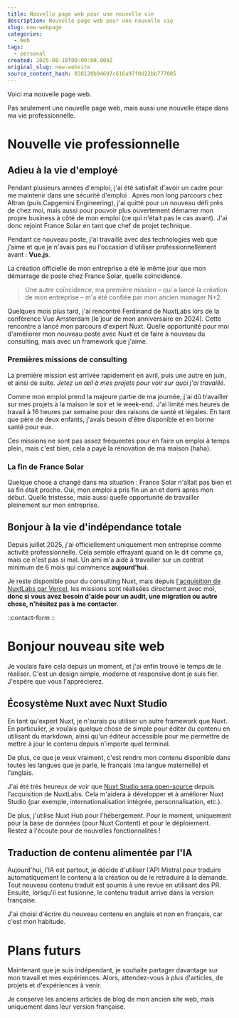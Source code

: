 ```yaml
---
title: Nouvelle page web pour une nouvelle vie
description: Nouvelle page web pour une nouvelle vie
slug: new-webpage
categories:
  - Web
tags:
  - personal
created: 2025-08-18T00:00:00.000Z
original_slug: new-website
source_content_hash: 038120b94697c616a97f0d22bb777005
---
```


Voici ma nouvelle page web.

Pas seulement une nouvelle page web, mais aussi une nouvelle étape dans ma vie professionnelle.

# Nouvelle vie professionnelle

## Adieu à la vie d'employé

Pendant plusieurs années d'emploi, j'ai été satisfait d'avoir un cadre pour me maintenir dans une sécurité d'emploi . Après mon long parcours chez Altran (puis Capgemini Engineering), j'ai quitté pour un nouveau défi près de chez moi, mais aussi pour pouvoir plus ouvertement démarrer mon propre business à côté de mon emploi (ce qui n'était pas le cas avant). J'ai donc rejoint France Solar en tant que chef de projet technique.

Pendant ce nouveau poste, j'ai travaillé avec des technologies web que j'aime et que je n'avais pas eu l'occasion d'utiliser professionnellement avant : **Vue.js**.

La création officielle de mon entreprise a été le même jour que mon démarrage de poste chez France Solar, quelle coïncidence.

> Une autre coïncidence, ma première mission – qui a lancé la création de mon entreprise – m'a été confiée par mon ancien manager N+2.

Quelques mois plus tard, j'ai rencontré Ferdinand de NuxtLabs lors de la conférence Vue Amsterdam (le jour de mon anniversaire en 2024). Cette rencontre a lancé mon parcours d'expert Nuxt. Quelle opportunité pour moi d'améliorer mon nouveau poste avec Nuxt et de faire à nouveau du consulting, mais avec un framework que j'aime.

### Premières missions de consulting

La première mission est arrivée rapidement en avril, puis une autre en juin, et ainsi de suite. *Jetez un œil à mes projets pour voir sur quoi j'ai travaillé.*

Comme mon emploi prend la majeure partie de ma journée, j'ai dû travailler sur mes projets à la maison le soir et le week-end. J'ai limité mes heures de travail à 16 heures par semaine pour des raisons de santé et légales. En tant que père de deux enfants, j'avais besoin d'être disponible et en bonne santé pour eux.

Ces missions ne sont pas assez fréquentes pour en faire un emploi à temps plein, mais c'est bien, cela a payé la rénovation de ma maison (haha).

### La fin de France Solar

Quelque chose a changé dans ma situation : France Solar n'allait pas bien et sa fin était proche. Oui, mon emploi a pris fin un an et demi après mon début. Quelle tristesse, mais aussi quelle opportunité de travailler pleinement sur mon entreprise.

## Bonjour à la vie d'indépendance totale

Depuis juillet 2025, j'ai officiellement uniquement mon entreprise comme activité professionnelle. Cela semble effrayant quand on le dit comme ça, mais ce n'est pas si mal. Un ami m'a aidé à travailler sur un contrat minimum de 6 mois qui commence **aujourd'hui**.

Je reste disponible pour du consulting Nuxt, mais depuis [l'acquisition de NuxtLabs par Vercel](https://vercel.com/blog/nuxtlabs-joins-vercel), les missions sont réalisées directement avec moi, **donc si vous avez besoin d'aide pour un audit, une migration ou autre chose, n'hésitez pas à me contacter**.

::contact-form
::

# Bonjour nouveau site web

Je voulais faire cela depuis un moment, et j'ai enfin trouvé le temps de le réaliser. C'est un design simple, moderne et responsive dont je suis fier. J'espère que vous l'apprécierez.

## Écosystème Nuxt avec Nuxt Studio

En tant qu'expert Nuxt, je n'aurais pu utiliser un autre framework que Nuxt. En particulier, je voulais quelque chose de simple pour éditer du contenu en utilisant du markdown, ainsi qu'un éditeur accessible pour me permettre de mettre à jour le contenu depuis n'importe quel terminal.

De plus, ce que je veux vraiment, c'est rendre mon contenu disponible dans toutes les langues que je parle, le français (ma langue maternelle) et l'anglais.

J'ai été très heureux de voir que [Nuxt Studio sera open-source](https://nuxtlabs.com/blog) depuis l'acquisition de NuxtLabs. Cela m'aidera à développer et à améliorer Nuxt Studio (par exemple, internationalisation intégrée, personnalisation, etc.).

De plus, j'utilise Nuxt Hub pour l'hébergement. Pour le moment, uniquement pour la base de données (pour Nuxt Content) et pour le déploiement. Restez à l'écoute pour de nouvelles fonctionnalités !

## Traduction de contenu alimentée par l'IA

Aujourd'hui, l'IA est partout, je décide d'utiliser l'API Mistral pour traduire automatiquement le contenu à la création ou de le retraduire à la demande. Tout nouveau contenu traduit est soumis à une revue en utilisant des PR. Ensuite, lorsqu'il est fusionné, le contenu traduit arrive dans la version française.

J'ai choisi d'écrire du nouveau contenu en anglais et non en français, car c'est mon habitude.

# Plans futurs

Maintenant que je suis indépendant, je souhaite partager davantage sur mon travail et mes expériences. Alors, attendez-vous à plus d'articles, de projets et d'expériences à venir.

Je conserve les anciens articles de blog de mon ancien site web, mais uniquement dans leur version française.
